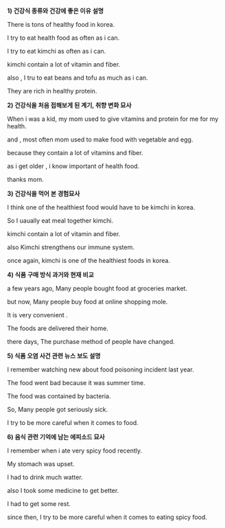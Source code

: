 **1) 건강식 종류와 건강에 좋은 이유 설명**

There is tons of healthy food in korea.

I try to eat health food as often as i can.

I try to eat kimchi as often as i can.

kimchi contain a lot of vitamin and fiber.

also , I tru to eat beans and tofu as much as i can.

They are rich in healthy protein.



**2) 건강식을 처음 접해보게 된 계기, 취향 변화 묘사**

When i was a kid, my mom used to give vitamins and protein for me for my health.

and , most often mom used to make food with vegetable and egg.

because they contain a lot of vitamins and fiber.

as i get older , i know important of health food.

thanks mom.



**3) 건강식을 먹어 본 경험묘사**

I think one of the healthiest food would have to be kimchi in korea.

So I uaually eat meal together kimchi.

kimchi contain a lot of vitamin and fiber.

also Kimchi strengthens our immune system.

once again, kimchi is one of the healthiest foods in korea.



**4) 식품 구매 방식 과거와 현재 비교**

a few years ago, Many people bought food at groceries market.

but now, Many people buy food at online shopping mole.

It is very convenient .

The foods are delivered their home.

there days, The purchase method of people have changed.



**5) 식품 오염 사건 관련 뉴스 보도 설명**

I remember watching new about food poisoning incident last year.

The food went bad because it was summer time.

The food was contained by bacteria.

So, Many people got seriously sick.

I try to be more careful when it comes to food.



**6) 음식 관련 기억에 남는 에피소드 묘사**

I remember when i ate very spicy food recently.

My stomach was upset.

I had to drink much watter.

also I took some medicine to get better.

I had to get some rest.

since then, I try to be more careful when it comes to eating spicy food.







